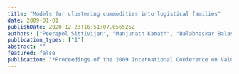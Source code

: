 ```yaml
---
title: "Models for clustering commodities into logistical families"
date: 2009-01-01
publishDate: 2020-12-23T16:51:07.056525Z
authors: ["Peerapol Sittivijan", "Manjunath Kamath", "Balabhaskar Balasundaram"]
publication_types: ["1"]
abstract: ""
featured: false
publication: "*Proceedings of the 2009 International Conference on Value Chain Sustainability (ICOVACS 2009)*"
---
```


